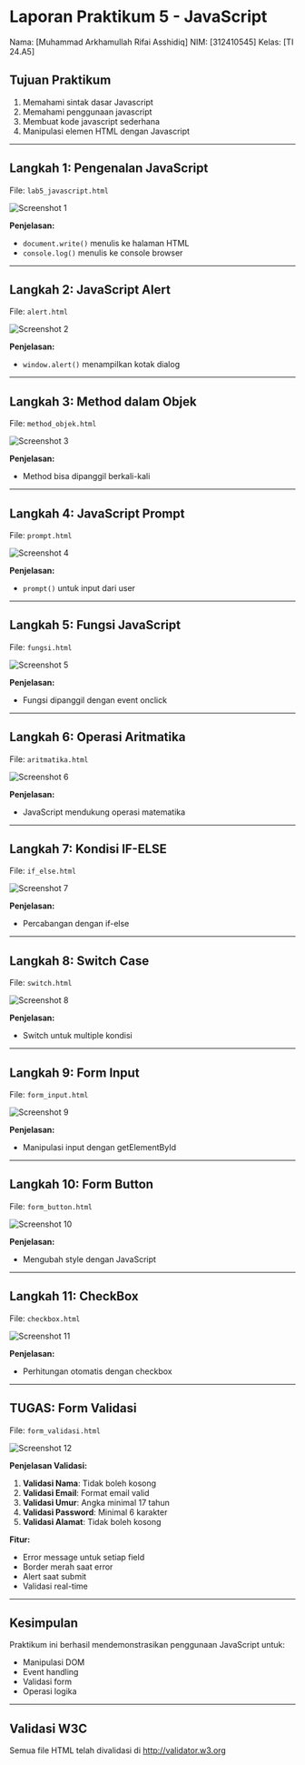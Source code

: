# Laporan Praktikum 5 - JavaScript

Nama: [Muhammad Arkhamullah Rifai Asshidiq]
NIM: [312410545]
Kelas: [TI 24.A5]

## Tujuan Praktikum
1. Memahami sintak dasar Javascript
2. Memahami penggunaan javascript
3. Membuat kode javascript sederhana
4. Manipulasi elemen HTML dengan Javascript

---

## Langkah 1: Pengenalan JavaScript
File: `lab5_javascript.html`

![Screenshot 1](screenshots/1.png)

**Penjelasan:**
- `document.write()` menulis ke halaman HTML
- `console.log()` menulis ke console browser

---

## Langkah 2: JavaScript Alert
File: `alert.html`

![Screenshot 2](screenshots/2.png)

**Penjelasan:**
- `window.alert()` menampilkan kotak dialog

---

## Langkah 3: Method dalam Objek
File: `method_objek.html`

![Screenshot 3](screenshots/3.png)

**Penjelasan:**
- Method bisa dipanggil berkali-kali

---

## Langkah 4: JavaScript Prompt
File: `prompt.html`

![Screenshot 4](screenshots/4.png)

**Penjelasan:**
- `prompt()` untuk input dari user

---

## Langkah 5: Fungsi JavaScript
File: `fungsi.html`

![Screenshot 5](screenshots/5.png)

**Penjelasan:**
- Fungsi dipanggil dengan event onclick

---

## Langkah 6: Operasi Aritmatika
File: `aritmatika.html`

![Screenshot 6](screenshots/6.png)

**Penjelasan:**
- JavaScript mendukung operasi matematika

---

## Langkah 7: Kondisi IF-ELSE
File: `if_else.html`

![Screenshot 7](screenshots/7.png)

**Penjelasan:**
- Percabangan dengan if-else

---

## Langkah 8: Switch Case
File: `switch.html`

![Screenshot 8](screenshots/8.png)

**Penjelasan:**
- Switch untuk multiple kondisi

---

## Langkah 9: Form Input
File: `form_input.html`

![Screenshot 9](screenshots/9.png)

**Penjelasan:**
- Manipulasi input dengan getElementById

---

## Langkah 10: Form Button
File: `form_button.html`

![Screenshot 10](screenshots/10.png)

**Penjelasan:**
- Mengubah style dengan JavaScript

---

## Langkah 11: CheckBox
File: `checkbox.html`

![Screenshot 11](screenshots/11.png)

**Penjelasan:**
- Perhitungan otomatis dengan checkbox

---

## TUGAS: Form Validasi
File: `form_validasi.html`

![Screenshot 12](screenshots/12.png)

**Penjelasan Validasi:**

1. **Validasi Nama**: Tidak boleh kosong
2. **Validasi Email**: Format email valid
3. **Validasi Umur**: Angka minimal 17 tahun
4. **Validasi Password**: Minimal 6 karakter
5. **Validasi Alamat**: Tidak boleh kosong

**Fitur:**
- Error message untuk setiap field
- Border merah saat error
- Alert saat submit
- Validasi real-time

---

## Kesimpulan
Praktikum ini berhasil mendemonstrasikan penggunaan JavaScript untuk:
- Manipulasi DOM
- Event handling
- Validasi form
- Operasi logika

---

## Validasi W3C
Semua file HTML telah divalidasi di http://validator.w3.org
